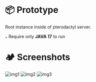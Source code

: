 # 📦 Prototype
Root instance inside of pterodactyl server. 

`☕`  Require only **JAVA 17** to run

# 🏕 Screenshots
![img1](https://i.ibb.co/qWJwNrJ/1.png)
![img2](https://i.ibb.co/B4r5578/2.png)
![img3](https://i.ibb.co/2vcYJ1k/3.png)
